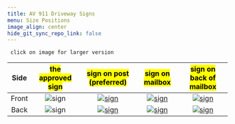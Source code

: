 ```yaml
---
title: AV 911 Driveway Signs
menu: Size Positions
image_align: center
hide_git_sync_repo_link: false
---
```


` click on image for larger version`

Side | <mark>the approved sign</mark> | <mark>sign on post (preferred)</mark> | <mark>sign on mailbox</mark> | <mark>sign on back of mailbox</mark>
:---: |:---: |:---: | :---: | :---:  
Front|![sign](https://files.arborvista.org/projects/av-911-signs/32428_forest_vertical.jpg) | [![sign](https://files.arborvista.org/projects/av-911-signs/Signs_1_Custom.png)](https://files.arborvista.org/projects/av-911-signs/Signs_1.jpg) |[![sign](https://files.arborvista.org/projects/av-911-signs/MB_fnt_1_Custom.jpg)](https://files.arborvista.org/projects/av-911-signs/MB_fnt_1.jpg) | [![sign](https://files.arborvista.org/projects/av-911-signs/MB_back_1_Custom.jpg)](https://files.arborvista.org/projects/av-911-signs/MB_back_1.jpg)
Back|![sign](https://files.arborvista.org/projects/av-911-signs/32428_forest_vertical.jpg) | [![sign](https://files.arborvista.org/projects/av-911-signs/Signs_2_Custom.jpg)](https://files.arborvista.org/projects/av-911-signs/Signs_2.jpg) |[![sign](https://files.arborvista.org/projects/av-911-signs/MB_fnt_2_Custom.jpg)](https://files.arborvista.org/projects/av-911-signs/MB_fnt_2.jpg) | [![sign](https://files.arborvista.org/projects/av-911-signs/MB_back_2_Custom.jpg)](https://files.arborvista.org/projects/av-911-signs/MB_back_2.jpg)
